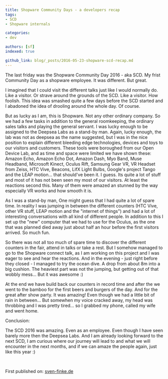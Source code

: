 ```yaml
---
title: Shopware Community Days - a developers recap
tags: 
- SCD
- Shopware internals

categories:
- dev

authors: [sf]
indexed: true

github_link: blog/_posts/2016-05-23-shopware-scd-recap.md
---
```


The last friday was the Shopware Community Day 2016 - aka SCD. My frist Community Day as a shopware employee. It was different. But great.

I imagined that I could visit the different talks just like I would normally do. Like a visitor. Or strave around the grounds of the SCD. Like a visitor. How foolish. This idea was smashed quite a few days before the SCD started and I abadoned the idea of drooling around the whole day. Of course.

But as lucky as I am, this is Shopware. Not any other ordinary company. So we had a few tasks in addition to the general roomkeeping, the ordinary sales talks and playing the general servant. I was lucky enough to be assigned to the Deepsea Labs as a stand-by man. Again, lucky enough, the lab was not as deepsea as the name suggested, but I was in the nice position to explain different bleeding edge technologies, devices and toys to our visitors and customers. These tools were boroughed from our Open Device Lab, and as time and space were limited we have shown these:
Amazon Echo, Amazon Echo Dot, Amazon Dash, Myo Band, Muse Headband, Microsoft Kinect, Oculus Rift, Samsung Gear VR, VR Headset from Zeiss, HTC Vive, Beacons, LifX Light Bulbs, Google's project Tango and the LEAP motion... that should've been it. I guess. Its quite a lot of stuff and most of it has not been seen my most of our visitors. At least the reactions second this. Many of them were amazed an stunned by the way especially VR works and how smooth it is.

As I was a stand-by man, One might guess that I had quite a lot of spare time. In reality I was jumping in between the different counters (HTC Vive, other VR stuff, LEAP motion and the "internet of things") and had a lot of interesting conversations with all kind of different people. In addition to this I set up the "new" computer that we had to use for the Oculus, as the one that was planned died away just about half an hour before the first visitors arrived. So much fun. 

So there was not all too much of spare time to discover the different counters in the fair, attend in talks or take a rest. But I somehow managed to go to the Shopware connect talk, as I am working on this project and I was eager to see and hear the reactions. And in the evening - just right before they closed - I managed to try the ocean dive. A drop from about 8m into a big cushion. The heaviest part was not the jumping, but getting out of that wobbly mess... But it was awesome :)

At the end we have build back our counters in record time and after the we went to the bamboo for the first beers and burgers of the day. And for the great after show party. It was amazing! Even though we had a little bit of rain in between... But somewhen my voice cracked away, my head was throbbing and I was pretty tired... so I grabbed my phone, called my wife and went home.

Conclusion:

The SCD 2016 was amazing. Even as an employee. Even though I have seen barely more then the Deepsea Labs. And I am already looking forward to the next SCD, I am curious where our journey will lead to and what we will encounter in the next months, and if we can amaze the people again, just like this year :)

<br>

First published on: <a href="http://sven-finke.de/2016/05/community-day-2016/">sven-finke.de</a>